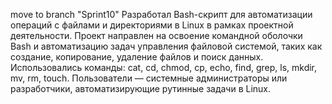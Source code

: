 move to branch "Sprint10"
Разработал Bash-скрипт для автоматизации операций с файлами и директориями в Linux в рамках проектной деятельности. Проект направлен на освоение командной оболочки Bash и автоматизацию задач управления файловой системой, таких как создание, копирование, удаление файлов и поиск данных. Использовались команды: cat, cd, chmod, cp, echo, find, grep, ls, mkdir, mv, rm, touch. Пользователи — системные администраторы или разработчики, автоматизирующие рутинные задачи в Linux.
